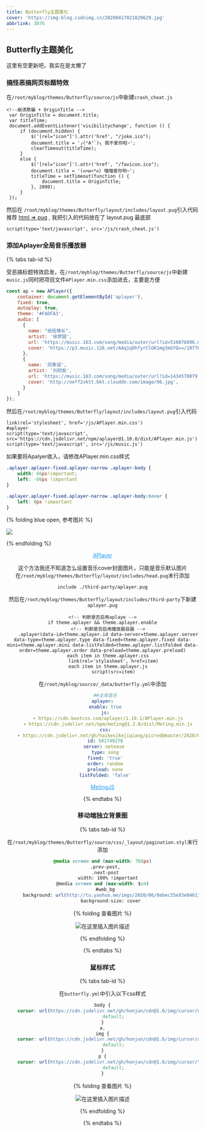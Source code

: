 ```yaml
---
title: Butterfly主题美化
cover: 'https://img-blog.csdnimg.cn/20200417021829629.jpg'
abbrlink: 3076
---
```

## Butterfly主题美化
这里有空更新吧，我实在是太懒了


### 搞怪恶搞网页标题特效
在`/root/myblog/themes/Butterfly/source/js`中新建`crash_cheat.js`

```
<!--崩溃欺骗 + OriginTitle -->
 var OriginTitle = document.title;
 var titleTime;
 document.addEventListener('visibilitychange', function () {
     if (document.hidden) {
         $('[rel="icon"]').attr('href', "/joke.ico");
         document.title = '╭(°A°`)╮ 我不爱你啦~';
         clearTimeout(titleTime);
     }
     else {
         $('[rel="icon"]').attr('href', "/favicon.ico");
         document.title = '(ฅ>ω<*ฅ) 喵喵爱你哟~';
         titleTime = setTimeout(function () {
             document.title = OriginTitle;
         }, 2000);
     }
 });
```
然后在 `/root/myblog/themes/Butterfly/layout/includes/layout.pug`引入代码
推荐 [html => pug](https://html2pug.com/)  , 我把引入的代码放在了 layout.pug 最底部
```
script(type='text/javascript', src='/js/crash_cheat.js')
```


### 添加Aplayer全局音乐播放器




{% tabs tab-id %}

<!-- tab 方法1 -->

受恶搞标题特效启发，在`/root/myblog/themes/Butterfly/source/js`中新建`music.js`同时把项目文件`APlayer.min.css`添加进去，主要是方便

```javascript
const ap = new APlayer({
    container: document.getElementById('aplayer'),
    fixed: true,
    autoplay: true,
    theme: '#FADFA3',
    audio: [
      {
        name: "纸短情长",
        artist: '徐梦圆',
        url: 'https://music.163.com/song/media/outer/url?id=516076896.mp3',
        cover: 'https://p3.music.126.net/AAq1qOhfyrClGK1mg3mGYQ==/18776360067593424.jpg',
      },
      {
        name: '风筝误',
        artist: '刘珂矣',
        url: 'https://music.163.com/song/media/outer/url?id=1434570079.mp3',
        cover: 'http://oeff2vktt.bkt.clouddn.com/image/96.jpg',
      }
    ]
});
```

然后在`/root/myblog/themes/Butterfly/layout/includes/layout.pug`引入代码


```pug
link(rel='stylesheet', href='/js/APlayer.min.css')
#aplayer
script(type='text/javascript', src='https://cdn.jsdelivr.net/npm/aplayer@1.10.0/dist/APlayer.min.js')
script(type='text/javascript', src='/js/music.js')
```
如果要将Apalyer收入，请修改APlayer.min.css样式

```css
.aplayer.aplayer-fixed.aplayer-narrow .aplayer-body {
    width: 66px!important;
    left: -66px !important
}

.aplayer.aplayer-fixed.aplayer-narrow .aplayer-body:hover {
    left: 0px !important
}
```


{% folding blue open, 参考图片 %}

![](https://img-blog.csdnimg.cn/20200417005540593.png)

{% endfolding %}



<center>
<a
  style="color: #1B9AF7;"
  href="https://github.com/metowolf/MetingJS"
  class="button button-glow button-border button-rounded button-primary"
  >APlayer</a
>
<center>

<!-- endtab -->

<!-- tab 方法2 -->


这个方法我还不知道怎么设置音乐cover封面图片，只能是音乐默认图片
在`/root/myblog/themes/Butterfly/layout/includes/head.pug`末行添加

```pug
include ./third-party/aplayer.pug
```


然后在`/root/myblog/themes/Butterfly/layout/includes/third-party`下新建`aplayer.pug`


```pug
<!-- 判断是否启用aplaye -->
if theme.aplayer && theme.aplayer.enable
	<!-- 判断是否启用播放器容器 -->
	.aplayer(data-id=theme.aplayer.id data-server=theme.aplayer.server data-type=theme.aplayer.type data-fixed=theme.aplayer.fixed data-mini=theme.aplayer.mini data-listFolded=theme.aplayer.listFolded data-order=theme.aplayer.order data-preload=theme.aplayer.preload)
	each item in theme.aplayer.css
		link(rel='stylesheet', href=item)
	each item in theme.aplayer.js
		script(src=item)

```


在`/root/myblog/source/_data/butterfly.yml`中添加



```yml
  ##全局音乐
aplayer:
  enable: true
  js:
    - https://cdn.bootcss.com/aplayer/1.10.1/APlayer.min.js
    - https://cdn.jsdelivr.net/npm/meting@1.2.0/dist/Meting.min.js
  css:
    - https://cdn.jsdelivr.net/gh/haikesikejiqiang/picred@master/2020/03/13/APlayer.min.css
  id: 501749278
  server: netease 
  type: song
  fixed: 'true'
  order: random
  preload: none
  listFolded: 'false'

```


<center>
<a
  style="color: #1B9AF7;"
  href="https://github.com/metowolf/MetingJS"
  class="button button-glow button-border button-rounded button-primary"
  >MetingJS</a
>
<center>

<!-- endtab -->


{% endtabs %}



### 移动端独立背景图


{% tabs tab-id %}

<!-- tab 方法 -->

在`/root/myblog/themes/Butterfly/source/css/_layout/pagination.styl`末行添加

```css
@media screen and (max-width: 768px)
  .prev-post,
  .next-post
    width: 100% !important
@media screen and (max-width: $sm)
  #web_bg
      background: url(http://tu.yaohuo.me/imgs/2020/06/8ebec35e93e04611.png)
      background-size: cover
```


<!-- endtab -->

<!-- tab 效果 -->

{% folding 查看图片 %}

![在这里插入图片描述](https://img-blog.csdnimg.cn/20200628010048721.png)

{% endfolding %}


<!-- endtab -->


{% endtabs %}


### 鼠标样式



{% tabs tab-id %}

<!-- tab 方法 -->

在`butterfly.yml`中引入以下css样式

```css
body {
    cursor: url(https://cdn.jsdelivr.net/gh/honjun/cdn@1.6/img/cursor/normal.cur),
        default;
}
a,
img {
    cursor: url(https://cdn.jsdelivr.net/gh/honjun/cdn@1.6/img/cursor/ayuda.cur),
        default;
}
p {
    cursor: url(https://cdn.jsdelivr.net/gh/honjun/cdn@1.6/img/cursor/texto.cur),
        default;
}
```


<!-- endtab -->

<!-- tab 效果 -->


{% folding 查看图片 %}

![在这里插入图片描述](http://tu.yaohuo.me/imgs/2020/06/f2588b74453842cd.jpg)

{% endfolding %}


<!-- endtab -->


{% endtabs %}






